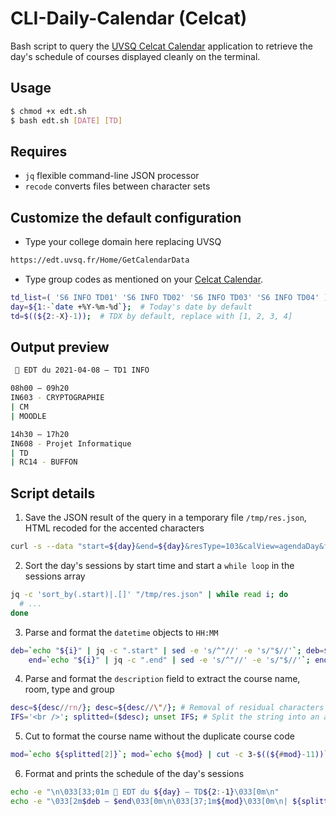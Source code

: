 # CLI-Daily-Calendar (Celcat)

Bash script to query the [UVSQ Celcat Calendar](https://edt.uvsq.fr/) application to retrieve the day's schedule of courses displayed cleanly on the terminal. 

## Usage
```bash
$ chmod +x edt.sh
$ bash edt.sh [DATE] [TD]
```

## Requires
- `jq` flexible command-line JSON processor
- `recode` converts files between character sets

## Customize the default configuration
- Type your college domain here replacing UVSQ 
``` bash
https://edt.uvsq.fr/Home/GetCalendarData
```
  
- Type group codes as mentioned on your [Celcat Calendar](https://edt.uvsq.fr/).

```bash
td_list=( 'S6 INFO TD01' 'S6 INFO TD02' 'S6 INFO TD03' 'S6 INFO TD04' ) # Semester 6 INFO by default
day=${1:-`date +%Y-%m-%d`};  # Today's date by default
td=$((${2:-X}-1));  # TDX by default, replace with [1, 2, 3, 4]
```

## Output preview

```bash
 📆 EDT du 2021-04-08 — TD1 INFO

08h00 — 09h20
IN603 - CRYPTOGRAPHIE
| CM
| MOODLE

14h30 — 17h20
IN608 - Projet Informatique
| TD
| RC14 - BUFFON
```

## Script details

1. Save the JSON result of the query in a temporary file `/tmp/res.json`, HTML recoded for the accented characters
```bash
curl -s --data "start=${day}&end=${day}&resType=103&calView=agendaDay&federationIds[]=${tdlst[$td]}" https://edt.uvsq.fr/Home/GetCalendarData | recode html > /tmp/res.json
```
2. Sort the day's sessions by start time and start a `while loop` in the sessions array
```bash
jq -c 'sort_by(.start)|.[]' "/tmp/res.json" | while read i; do
  # ...
done
```
3. Parse and format the `datetime` objects to `HH:MM`
```bash
deb=`echo "${i}" | jq -c ".start" | sed -e 's/^"//' -e 's/"$//'`; deb=$(date --date=${deb} "+%Hh%M");
    end=`echo "${i}" | jq -c ".end" | sed -e 's/^"//' -e 's/"$//'`; end=$(date --date=${end} "+%Hh%M");
```
4. Parse and format the `description` field to extract the course name, room, type and group
```bash
desc=${desc//rn/}; desc=${desc//\"/}; # Removal of residual characters
IFS='<br />'; splitted=($desc); unset IFS; # Split the string into an array object
```
5. Cut to format the course name without the duplicate course code
```bash
mod=`echo ${splitted[2]}`; mod=`echo ${mod} | cut -c 3-$((${#mod}-11))`
```
6. Format and prints the schedule of the day's sessions 
```bash
echo -e "\n\033[33;01m 📆 EDT du ${day} — TD${2:-1}\033[0m\n"
echo -e "\033[2m$deb — $end\033[0m\n\033[37;1m${mod}\033[0m\n| ${splitted[0]}\n| ${splitted[1]}\n"
```




